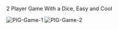 2 Player Game With a Dice, Easy and Cool

![PIG-Game-1](https://github.com/AmirFarhadi83/project-JS-pig-game/assets/139977859/e02e5f55-464d-4894-80ce-845bc76b6305)
![PIG-Game-2](https://github.com/AmirFarhadi83/project-JS-pig-game/assets/139977859/63c17957-1026-4d5f-824d-4a242878fc6a)
